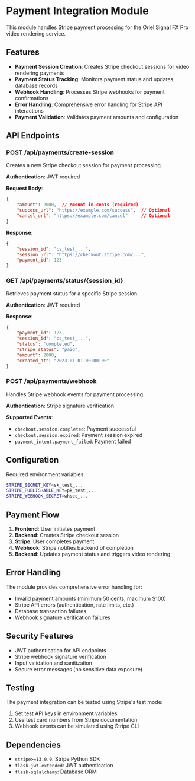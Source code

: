 # Payment Integration Module

This module handles Stripe payment processing for the Oriel Signal FX Pro video rendering service.

## Features

- **Payment Session Creation**: Creates Stripe checkout sessions for video rendering payments
- **Payment Status Tracking**: Monitors payment status and updates database records
- **Webhook Handling**: Processes Stripe webhooks for payment confirmations
- **Error Handling**: Comprehensive error handling for Stripe API interactions
- **Payment Validation**: Validates payment amounts and configuration

## API Endpoints

### POST /api/payments/create-session
Creates a new Stripe checkout session for payment processing.

**Authentication**: JWT required

**Request Body**:
```json
{
    "amount": 2000,  // Amount in cents (required)
    "success_url": "https://example.com/success",  // Optional
    "cancel_url": "https://example.com/cancel"     // Optional
}
```

**Response**:
```json
{
    "session_id": "cs_test_...",
    "session_url": "https://checkout.stripe.com/...",
    "payment_id": 123
}
```

### GET /api/payments/status/{session_id}
Retrieves payment status for a specific Stripe session.

**Authentication**: JWT required

**Response**:
```json
{
    "payment_id": 123,
    "session_id": "cs_test_...",
    "status": "completed",
    "stripe_status": "paid",
    "amount": 2000,
    "created_at": "2023-01-01T00:00:00"
}
```

### POST /api/payments/webhook
Handles Stripe webhook events for payment processing.

**Authentication**: Stripe signature verification

**Supported Events**:
- `checkout.session.completed`: Payment successful
- `checkout.session.expired`: Payment session expired
- `payment_intent.payment_failed`: Payment failed

## Configuration

Required environment variables:

```bash
STRIPE_SECRET_KEY=sk_test_...
STRIPE_PUBLISHABLE_KEY=pk_test_...
STRIPE_WEBHOOK_SECRET=whsec_...
```

## Payment Flow

1. **Frontend**: User initiates payment
2. **Backend**: Creates Stripe checkout session
3. **Stripe**: User completes payment
4. **Webhook**: Stripe notifies backend of completion
5. **Backend**: Updates payment status and triggers video rendering

## Error Handling

The module provides comprehensive error handling for:

- Invalid payment amounts (minimum 50 cents, maximum $100)
- Stripe API errors (authentication, rate limits, etc.)
- Database transaction failures
- Webhook signature verification failures

## Security Features

- JWT authentication for API endpoints
- Stripe webhook signature verification
- Input validation and sanitization
- Secure error messages (no sensitive data exposure)

## Testing

The payment integration can be tested using Stripe's test mode:

1. Set test API keys in environment variables
2. Use test card numbers from Stripe documentation
3. Webhook events can be simulated using Stripe CLI

## Dependencies

- `stripe>=13.0.0`: Stripe Python SDK
- `flask-jwt-extended`: JWT authentication
- `flask-sqlalchemy`: Database ORM